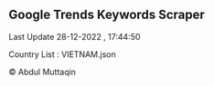 

## Google Trends Keywords Scraper 
 
Last Update 28-12-2022 , 17:44:50

Country List :
VIETNAM.json



© Abdul Muttaqin 
